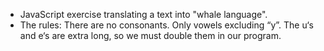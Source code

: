 - JavaScript exercise translating a text into "whale language".
- The rules: There are no consonants. Only vowels excluding “y”. The u‘s and e‘s are extra long, so we must double them in our program.
